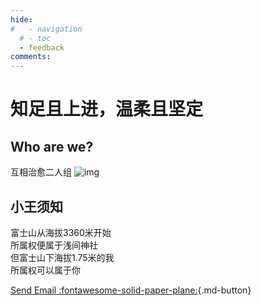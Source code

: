 ```yaml
---
hide:
#   - navigation
  # - toc
  - feedback
comments: 
---
```

# 知足且上进，温柔且坚定

## Who are we?
互相治愈二人组
![img](https://cn.mcecy.com/image/20231223/4eedfce7e4525e7e0456253b2f38db45.jpeg)

## 小王须知
富士山从海拔3360米开始  
所属权便属于浅间神社  
但富士山下海拔1.75米的我  
所属权可以属于你

[Send Email :fontawesome-solid-paper-plane:](mailto:<wangkewen821@gmail.com>){.md-button}
